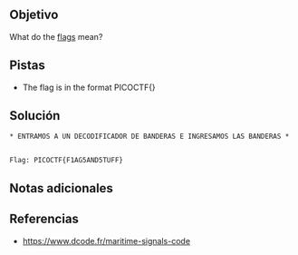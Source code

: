 ## Objetivo
What do the [flags](https://jupiter.challenges.picoctf.org/static/fbeb5f9040d62b18878d199cdda2d253/flag.png) mean?

## Pistas
- The flag is in the format PICOCTF{}

## Solución
```
* ENTRAMOS A UN DECODIFICADOR DE BANDERAS E INGRESAMOS LAS BANDERAS *


Flag: PICOCTF{F1AG5AND5TUFF}
```

## Notas adicionales


## Referencias
- https://www.dcode.fr/maritime-signals-code
